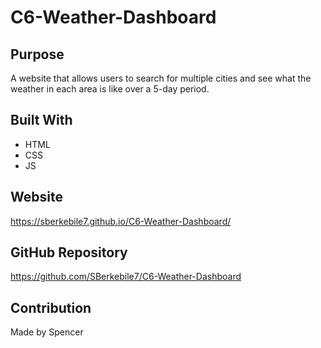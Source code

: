 # C6-Weather-Dashboard

## Purpose
A website that allows users to search for multiple cities and see what the weather in each area is like over a 5-day period.

## Built With
* HTML
* CSS
* JS

## Website
https://sberkebile7.github.io/C6-Weather-Dashboard/

## GitHub Repository
https://github.com/SBerkebile7/C6-Weather-Dashboard

## Contribution
Made by Spencer
